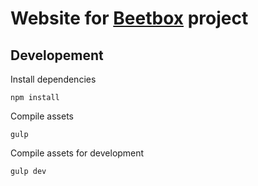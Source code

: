 # Website for [Beetbox](https://github.com/beetboxvm/beetbox) project

## Developement
Install dependencies 
```
npm install
```

Compile assets
```
gulp
```

Compile assets for development
```
gulp dev
```
